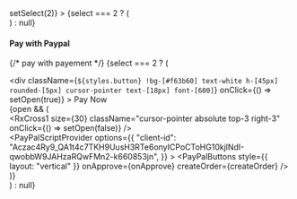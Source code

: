 
<div>
        <div className="flex w-full pb-5 border-b mb-2">
          <div
            className="w-[25px] h-[25px] rounded-full bg-transparent border-[3px] border-[#1d1a1ab4] relative flex items-center justify-center"
            onClick={() => setSelect(2)}
          >
            {select === 2 ? (
              <div className="w-[13px] h-[13px] bg-[#1d1a1acb] rounded-full" />
            ) : null}
          </div>
          <h4 className="text-[18px] pl-2 font-[600] text-[#000000b1]">
            Pay with Paypal
          </h4>
        </div>

{/* pay with payement */}
        {select === 2 ? (
          <div className="w-full flex border-b">
            <div
              className={`${styles.button} !bg-[#f63b60] text-white h-[45px] rounded-[5px] cursor-pointer text-[18px] font-[600]`}
              onClick={() => setOpen(true)}
            >
              Pay Now
            </div>
            {open && (
              <div className="w-full fixed top-0 left-0 bg-[#00000039] h-screen flex items-center justify-center z-[99999]">
                <div className="w-full 800px:w-[40%] h-screen 800px:h-[80vh] bg-white rounded-[5px] shadow flex flex-col justify-center p-8 relative overflow-y-scroll">
                  <div className="w-full flex justify-end p-3">
                    <RxCross1
                      size={30}
                      className="cursor-pointer absolute top-3 right-3"
                      onClick={() => setOpen(false)}
                    />
                  </div>
                    <PayPalScriptProvider
                      options={{
                        "client-id":
                          "Aczac4Ry9_QA1t4c7TKH9UusH3RTe6onyICPoCToHG10kjlNdI-qwobbW9JAHzaRQwFMn2-k660853jn",
                      }}
                    >
                      <PayPalButtons
                        style={{ layout: "vertical" }}
                        onApprove={onApprove}
                        createOrder={createOrder}
                      />
                    </PayPalScriptProvider>
                </div>
              </div>
            )}
          </div>
        ) : null}
      </div>